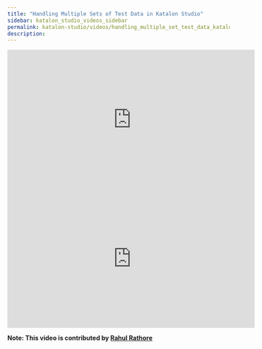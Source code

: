 ```yaml
---
title: "Handling Multiple Sets of Test Data in Katalon Studio"
sidebar: katalon_studio_videos_sidebar
permalink: katalon-studio/videos/handling_multiple_set_test_data_katalon_studio.html
description: 
---
```

<iframe width="560" height="315" src="https://www.youtube.com/embed/x5do1at6-0Q" title="YouTube video player" frameborder="0" allow="accelerometer; autoplay; clipboard-write; encrypted-media; gyroscope; picture-in-picture" allowfullscreen></iframe>

<iframe width="560" height="315" src="https://www.youtube.com/embed/4c-gTOQAUks" title="YouTube video player" frameborder="0" allow="accelerometer; autoplay; clipboard-write; encrypted-media; gyroscope; picture-in-picture" allowfullscreen></iframe>

**Note: This video is contributed by [Rahul Rathore](https://www.youtube.com/user/fluxay44)**
